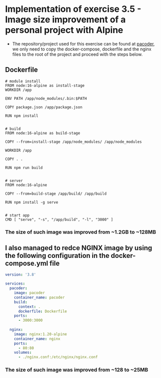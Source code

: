 # Implementation of exercise 3.5 - Image size improvement of a personal project with Alpine
- The repository/project used for this exercise can be found at [pacoder](https://github.com/PacoZG/pacoder), we only need to copy the docker-compose, dockerfile and the nginx files to the root of the project and proceed with the steps below.

## Dockerfile
```docker
# module install
FROM node:16-alpine as install-stage
WORKDIR /app

ENV PATH /app/node_modules/.bin:$PATH

COPY package.json /app/package.json

RUN npm install


# build
FROM node:16-alpine as build-stage

COPY --from=install-stage /app/node_modules/ /app/node_modules

WORKDIR /app

COPY . .

RUN npm run build


# server
FROM node:16-alpine

COPY --from=build-stage /app/build/ /app/build

RUN npm install -g serve


# start app
CMD [ "serve", "-s", "/app/build", "-l", "3000" ]
```

### The size of such image was improved from ~1.2GB to ~128MB

## I also managed to redce NGINX image by using the following configuration in the docker-compose.yml file

```yml
version: '3.8'

services:
  pacoder:
    image: pacoder
    container_name: pacoder
    build:
      context: .
      dockerfile: Dockerfile
    ports:
      - 3000:3000
  
  nginx:
    image: nginx:1.20-alpine
    container_name: nginx
    ports:
      - 80:80
    volumes:
      - ./nginx.conf:/etc/nginx/nginx.conf
```

### The size of such image was improved from ~128 to ~25MB